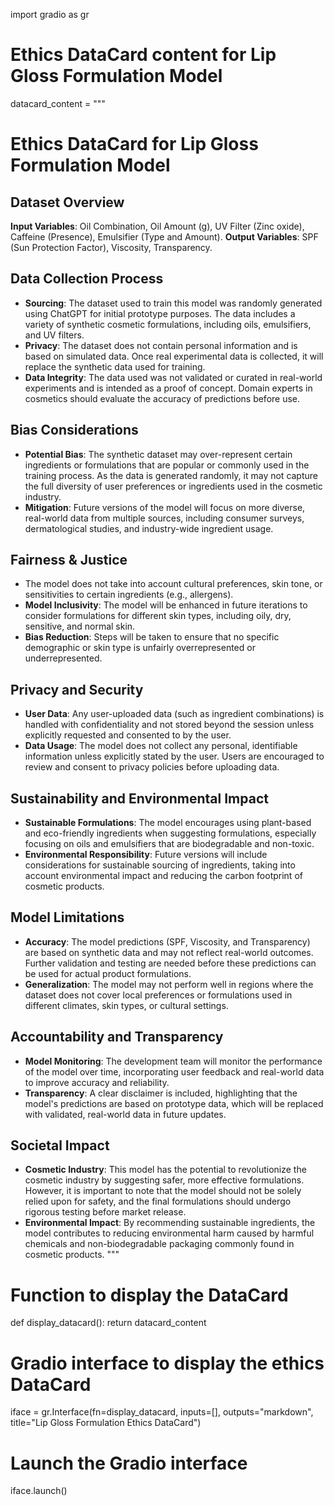 import gradio as gr

# Ethics DataCard content for Lip Gloss Formulation Model
datacard_content = """
# Ethics DataCard for Lip Gloss Formulation Model

## Dataset Overview
**Input Variables**: Oil Combination, Oil Amount (g), UV Filter (Zinc oxide), Caffeine (Presence), Emulsifier (Type and Amount).
**Output Variables**: SPF (Sun Protection Factor), Viscosity, Transparency.

## Data Collection Process
- **Sourcing**: The dataset used to train this model was randomly generated using ChatGPT for initial prototype purposes. The data includes a variety of synthetic cosmetic formulations, including oils, emulsifiers, and UV filters. 
- **Privacy**: The dataset does not contain personal information and is based on simulated data. Once real experimental data is collected, it will replace the synthetic data used for training.
- **Data Integrity**: The data used was not validated or curated in real-world experiments and is intended as a proof of concept. Domain experts in cosmetics should evaluate the accuracy of predictions before use.

## Bias Considerations
- **Potential Bias**: The synthetic dataset may over-represent certain ingredients or formulations that are popular or commonly used in the training process. As the data is generated randomly, it may not capture the full diversity of user preferences or ingredients used in the cosmetic industry.
- **Mitigation**: Future versions of the model will focus on more diverse, real-world data from multiple sources, including consumer surveys, dermatological studies, and industry-wide ingredient usage.

## Fairness & Justice
- The model does not take into account cultural preferences, skin tone, or sensitivities to certain ingredients (e.g., allergens). 
- **Model Inclusivity**: The model will be enhanced in future iterations to consider formulations for different skin types, including oily, dry, sensitive, and normal skin.
- **Bias Reduction**: Steps will be taken to ensure that no specific demographic or skin type is unfairly overrepresented or underrepresented.

## Privacy and Security
- **User Data**: Any user-uploaded data (such as ingredient combinations) is handled with confidentiality and not stored beyond the session unless explicitly requested and consented to by the user.
- **Data Usage**: The model does not collect any personal, identifiable information unless explicitly stated by the user. Users are encouraged to review and consent to privacy policies before uploading data.

## Sustainability and Environmental Impact
- **Sustainable Formulations**: The model encourages using plant-based and eco-friendly ingredients when suggesting formulations, especially focusing on oils and emulsifiers that are biodegradable and non-toxic.
- **Environmental Responsibility**: Future versions will include considerations for sustainable sourcing of ingredients, taking into account environmental impact and reducing the carbon footprint of cosmetic products.

## Model Limitations
- **Accuracy**: The model predictions (SPF, Viscosity, and Transparency) are based on synthetic data and may not reflect real-world outcomes. Further validation and testing are needed before these predictions can be used for actual product formulations.
- **Generalization**: The model may not perform well in regions where the dataset does not cover local preferences or formulations used in different climates, skin types, or cultural settings.

## Accountability and Transparency
- **Model Monitoring**: The development team will monitor the performance of the model over time, incorporating user feedback and real-world data to improve accuracy and reliability.
- **Transparency**: A clear disclaimer is included, highlighting that the model's predictions are based on prototype data, which will be replaced with validated, real-world data in future updates.

## Societal Impact
- **Cosmetic Industry**: This model has the potential to revolutionize the cosmetic industry by suggesting safer, more effective formulations. However, it is important to note that the model should not be solely relied upon for safety, and the final formulations should undergo rigorous testing before market release.
- **Environmental Impact**: By recommending sustainable ingredients, the model contributes to reducing environmental harm caused by harmful chemicals and non-biodegradable packaging commonly found in cosmetic products.
"""

# Function to display the DataCard
def display_datacard():
    return datacard_content

# Gradio interface to display the ethics DataCard
iface = gr.Interface(fn=display_datacard, inputs=[], outputs="markdown", title="Lip Gloss Formulation Ethics DataCard")

# Launch the Gradio interface
iface.launch()

